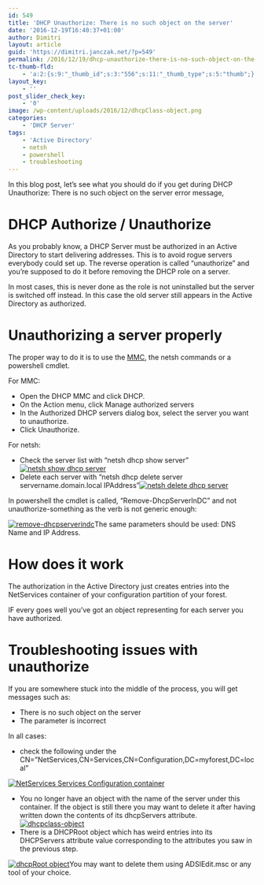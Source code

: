 ```yaml
---
id: 549
title: 'DHCP Unauthorize: There is no such object on the server'
date: '2016-12-19T16:40:37+01:00'
author: Dimitri
layout: article
guid: 'https://dimitri.janczak.net/?p=549'
permalink: /2016/12/19/dhcp-unauthorize-there-is-no-such-object-on-the-server/
tc-thumb-fld:
    - 'a:2:{s:9:"_thumb_id";s:3:"556";s:11:"_thumb_type";s:5:"thumb";}'
layout_key:
    - ''
post_slider_check_key:
    - '0'
image: /wp-content/uploads/2016/12/dhcpClass-object.png
categories:
    - 'DHCP Server'
tags:
    - 'Active Directory'
    - netsh
    - powershell
    - troubleshooting
---
```


In this blog post, let’s see what you should do if you get during DHCP Unauthorize: There is no such object on the server error message,

# DHCP Authorize / Unauthorize

As you probably know, a DHCP Server must be authorized in an Active Directory to start delivering addresses. This is to avoid rogue servers everybody could set up. The reverse operation is called “unauthorize” and you’re supposed to do it before removing the DHCP role on a server.

In most cases, this is never done as the role is not uninstalled but the server is switched off instead. In this case the old server still appears in the Active Directory as authorized.

# Unauthorizing a server properly

The proper way to do it is to use the [MMC](https://technet.microsoft.com/en-us/library/dd183610(v=ws.10).aspx), the netsh commands or a powershell cmdlet.

For MMC:

- Open the DHCP MMC and click DHCP.
- On the Action menu, click Manage authorized servers
- In the Authorized DHCP servers dialog box, select the server you want to unauthorize.
- Click Unauthorize.

For netsh:

- Check the server list with “netsh dhcp show server”[![netsh show dhcp server](https://dimitri.janczak.net/wp-content/uploads/2016/12/netsh-show-dhcp-server.png)](https://dimitri.janczak.net/wp-content/uploads/2016/12/netsh-show-dhcp-server.png)
- Delete each server with “netsh dhcp delete server servername.domain.local IPAddress”[![netsh delete dhcp server](https://dimitri.janczak.net/wp-content/uploads/2016/12/netsh-delete-dhcp-server.png)](https://dimitri.janczak.net/wp-content/uploads/2016/12/netsh-delete-dhcp-server.png)

In powershell the cmdlet is called, “Remove-DhcpServerInDC” and not unauthorize-something as the verb is not generic enough:

[![remove-dhcpserverindc](https://dimitri.janczak.net/wp-content/uploads/2016/12/Remove-DhcpServerInDc.png)](https://dimitri.janczak.net/wp-content/uploads/2016/12/Remove-DhcpServerInDc.png)The same parameters should be used: DNS Name and IP Address.

# How does it work

The authorization in the Active Directory just creates entries into the NetServices container of your configuration partition of your forest.

IF every goes well you’ve got an object representing for each server you have authorized.

# Troubleshooting issues with unauthorize

If you are somewhere stuck into the middle of the process, you will get messages such as:

- There is no such object on the server
- The parameter is incorrect

In all cases:

- check the following under the CN=”NetServices,CN=Services,CN=Configuration,DC=myforest,DC=local”

[![NetServices Services Configuration container](https://dimitri.janczak.net/wp-content/uploads/2016/12/NetServices-Container.png)](https://dimitri.janczak.net/wp-content/uploads/2016/12/NetServices-Container.png)

- You no longer have an object with the name of the server under this container. If the object is still there you may want to delete it after having written down the contents of its dhcpServers attribute.[![dhcpclass-object](https://dimitri.janczak.net/wp-content/uploads/2016/12/dhcpClass-object.png)](https://dimitri.janczak.net/wp-content/uploads/2016/12/dhcpClass-object.png)
- There is a DHCPRoot object which has weird entries into its DHCPServers attribute value corresponding to the attributes you saw in the previous step.

[![dhcpRoot object](https://dimitri.janczak.net/wp-content/uploads/2016/12/dhcpServers-attribute-dhcpRoot-object.png)](https://dimitri.janczak.net/wp-content/uploads/2016/12/dhcpServers-attribute-dhcpRoot-object.png)You may want to delete them using ADSIEdit.msc or any tool of your choice.